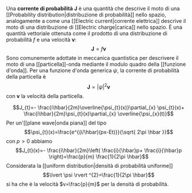 Una **corrente di probabilità** $\mathbf{J}$ è una quantità che descrive il moto di una [[Probability distribution|distribuzione di probabilità]] nello spazio, analogamente a come una [[Electric current|corrente elettrica]] descrive il moto di una distribuzione di [[Electric charge|carica]] nello spazio. È una quantità vettoriale ottenuta come il prodotto di una distribuzione di probabilità $f$ e una velocità $\mathbf{v}$:
$$\mathbf{J}=f\mathbf{v}$$
Sono comunemente adottate in meccanica quantistica per descrivere il moto di una [[particella]]-onda mediante il modulo quadro della [[funzione d'onda]]. Per una funzione d'onda generica $\psi$, la corrente di probabilità della particella è
$$\mathbf{J}=\lvert \psi \rvert ^{2}\mathbf{v}$$
con $\mathbf{v}$ la velocità della particella.


$$J_{t}=- \frac{i\hbar}{2m}\overline{\psi_{t}(x)}\partial_{x} \psi_{t}(x)+ \frac{i\hbar}{2m}\psi_{t}(x)\partial_{x} \overline{\psi_{x}(t)}$$
Per un'[[plane wave|onda piana]] del tipo
$$\psi_{t}(x)=\frac{e^{(i/\hbar)(px-Et)}}{\sqrt{ 2\pi \hbar }}$$
con $p>0$ abbiamo
$$J_{t}(x)=- \frac{i\hbar}{2m}\left( \frac{i}{\hbar}p+ \frac{i}{\hbar}p \right)=\frac{p}{m} \frac{1}{2\pi \hbar}$$
Considerata la [[uniform distribution|densità di probabilità uniforme]]
$$\lvert \psi \rvert ^{2}=\frac{1}{2\pi \hbar}$$
si ha che è la velocità $v=\frac{p}{m}$ per la densità di probabilità.